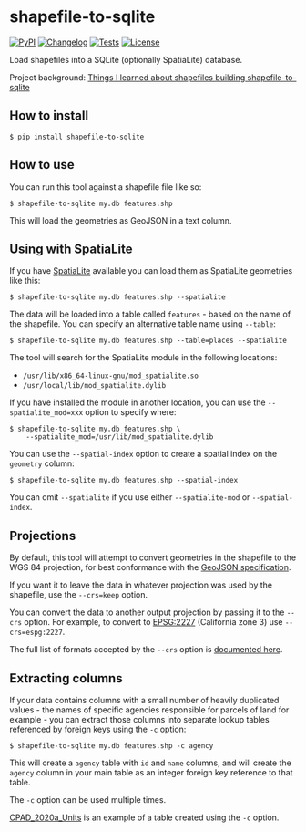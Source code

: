# shapefile-to-sqlite

[![PyPI](https://img.shields.io/pypi/v/shapefile-to-sqlite.svg)](https://pypi.org/project/shapefile-to-sqlite/)
[![Changelog](https://img.shields.io/github/v/release/simonw/shapefile-to-sqlite?include_prereleases&label=changelog)](https://github.com/simonw/shapefile-to-sqlite/releases)
[![Tests](https://github.com/simonw/shapefile-to-sqlite/workflows/Test/badge.svg)](https://github.com/simonw/shapefile-to-sqlite/actions?query=workflow%3ATest)
[![License](https://img.shields.io/badge/license-Apache%202.0-blue.svg)](https://github.com/simonw/shapefile-to-sqlite/blob/main/LICENSE)

Load shapefiles into a SQLite (optionally SpatiaLite) database.

Project background: [Things I learned about shapefiles building shapefile-to-sqlite](https://simonwillison.net/2020/Feb/19/shapefile-to-sqlite/)

## How to install

    $ pip install shapefile-to-sqlite

## How to use

You can run this tool against a shapefile file like so:

    $ shapefile-to-sqlite my.db features.shp

This will load the geometries as GeoJSON in a text column.

## Using with SpatiaLite

If you have [SpatiaLite](https://www.gaia-gis.it/fossil/libspatialite/index) available you can load them as SpatiaLite geometries like this:

    $ shapefile-to-sqlite my.db features.shp --spatialite

The data will be loaded into a table called `features` - based on the name of the shapefile. You can specify an alternative table name using `--table`:

    $ shapefile-to-sqlite my.db features.shp --table=places --spatialite

The tool will search for the SpatiaLite module in the following locations:

- `/usr/lib/x86_64-linux-gnu/mod_spatialite.so`
- `/usr/local/lib/mod_spatialite.dylib`

If you have installed the module in another location, you can use the `--spatialite_mod=xxx` option to specify where:

    $ shapefile-to-sqlite my.db features.shp \
        --spatialite_mod=/usr/lib/mod_spatialite.dylib

You can use the `--spatial-index` option to create a spatial index on the `geometry` column:

    $ shapefile-to-sqlite my.db features.shp --spatial-index

You can omit `--spatialite` if you use either `--spatialite-mod` or `--spatial-index`.

## Projections

By default, this tool will attempt to convert geometries in the shapefile to the WGS 84 projection, for best conformance with the [GeoJSON specification](https://tools.ietf.org/html/rfc7946).

If you want it to leave the data in whatever projection was used by the shapefile, use the `--crs=keep` option.

You can convert the data to another output projection by passing it to the `--crs` option. For example, to convert to [EPSG:2227](https://epsg.io/2227) (California zone 3) use `--crs=espg:2227`.

The full list of formats accepted by the `--crs` option is [documented here](https://pyproj4.github.io/pyproj/stable/api/crs.html#pyproj.crs.CRS.__init__).

## Extracting columns

If your data contains columns with a small number of heavily duplicated values - the names of specific agencies responsible for parcels of land for example - you can extract those columns into separate lookup tables referenced by foreign keys using the `-c` option:

    $ shapefile-to-sqlite my.db features.shp -c agency

This will create a `agency` table with `id` and `name` columns, and will create the `agency` column in your main table as an integer foreign key reference to that table.

The `-c` option can be used multiple times.

[CPAD_2020a_Units](https://calands.datasettes.com/calands/CPAD_2020a_Units) is an example of a table created using the `-c` option.
